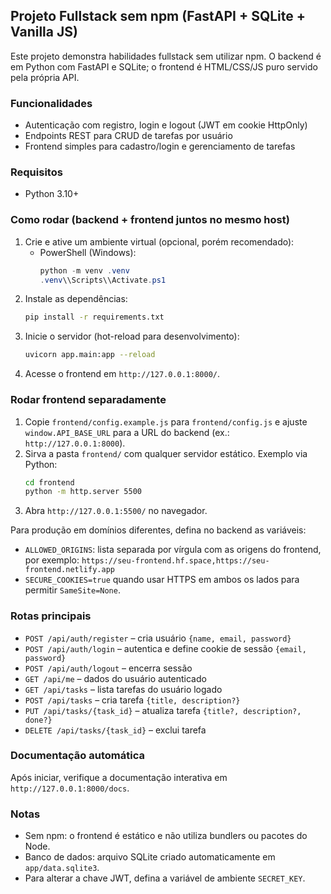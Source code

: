 ## Projeto Fullstack sem npm (FastAPI + SQLite + Vanilla JS)

Este projeto demonstra habilidades fullstack sem utilizar npm. O backend é em Python com FastAPI e SQLite; o frontend é HTML/CSS/JS puro servido pela própria API.

### Funcionalidades
- Autenticação com registro, login e logout (JWT em cookie HttpOnly)
- Endpoints REST para CRUD de tarefas por usuário
- Frontend simples para cadastro/login e gerenciamento de tarefas

### Requisitos
- Python 3.10+

### Como rodar (backend + frontend juntos no mesmo host)
1. Crie e ative um ambiente virtual (opcional, porém recomendado):
   - PowerShell (Windows):
     ```powershell
     python -m venv .venv
     .venv\\Scripts\\Activate.ps1
     ```
2. Instale as dependências:
   ```bash
   pip install -r requirements.txt
   ```
3. Inicie o servidor (hot-reload para desenvolvimento):
   ```bash
   uvicorn app.main:app --reload
   ```
4. Acesse o frontend em `http://127.0.0.1:8000/`.

### Rodar frontend separadamente
1. Copie `frontend/config.example.js` para `frontend/config.js` e ajuste `window.API_BASE_URL` para a URL do backend (ex.: `http://127.0.0.1:8000`).
2. Sirva a pasta `frontend/` com qualquer servidor estático. Exemplo via Python:
   ```bash
   cd frontend
   python -m http.server 5500
   ```
3. Abra `http://127.0.0.1:5500/` no navegador.

Para produção em domínios diferentes, defina no backend as variáveis:
- `ALLOWED_ORIGINS`: lista separada por vírgula com as origens do frontend, por exemplo: `https://seu-frontend.hf.space,https://seu-frontend.netlify.app`
- `SECURE_COOKIES=true` quando usar HTTPS em ambos os lados para permitir `SameSite=None`.

### Rotas principais
- `POST /api/auth/register` – cria usuário `{name, email, password}`
- `POST /api/auth/login` – autentica e define cookie de sessão `{email, password}`
- `POST /api/auth/logout` – encerra sessão
- `GET /api/me` – dados do usuário autenticado
- `GET /api/tasks` – lista tarefas do usuário logado
- `POST /api/tasks` – cria tarefa `{title, description?}`
- `PUT /api/tasks/{task_id}` – atualiza tarefa `{title?, description?, done?}`
- `DELETE /api/tasks/{task_id}` – exclui tarefa

### Documentação automática
Após iniciar, verifique a documentação interativa em `http://127.0.0.1:8000/docs`.

### Notas
- Sem npm: o frontend é estático e não utiliza bundlers ou pacotes do Node.
- Banco de dados: arquivo SQLite criado automaticamente em `app/data.sqlite3`.
- Para alterar a chave JWT, defina a variável de ambiente `SECRET_KEY`.


